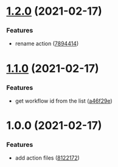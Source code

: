 # [1.2.0](https://github.com/marierigal/require-approval-action/compare/v1.1.0...v1.2.0) (2021-02-17)


### Features

* rename action ([7894414](https://github.com/marierigal/require-approval-action/commit/789441489bdecf59669806317fdfb30adec348ef))

# [1.1.0](https://github.com/marierigal/require-approve-action/compare/v1.0.0...v1.1.0) (2021-02-17)


### Features

* get workflow id from the list ([a46f29e](https://github.com/marierigal/require-approve-action/commit/a46f29e4a5f96f9bc26fe29f9c06dbd3f0896221))

# 1.0.0 (2021-02-17)


### Features

* add action files ([8122172](https://github.com/marierigal/require-approve-action/commit/8122172e0a73236abf76dece1739529c826de21a))
